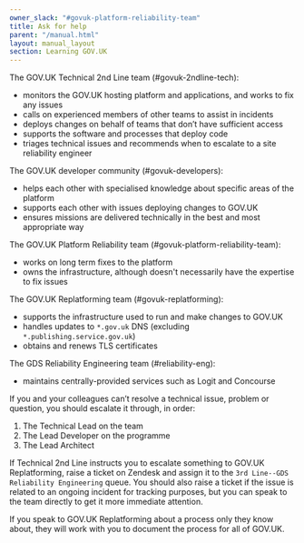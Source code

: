 ```yaml
---
owner_slack: "#govuk-platform-reliability-team"
title: Ask for help
parent: "/manual.html"
layout: manual_layout
section: Learning GOV.UK
---
```


The GOV.UK Technical 2nd Line team (#govuk-2ndline-tech):

- monitors the GOV.UK hosting platform and applications, and works to fix any issues
- calls on experienced members of other teams to assist in incidents
- deploys changes on behalf of teams that don’t have sufficient access
- supports the software and processes that deploy code
- triages technical issues and recommends when to escalate to a site reliability engineer

The GOV.UK developer community (#govuk-developers):

- helps each other with specialised knowledge about specific areas of the platform
- supports each other with issues deploying changes to GOV.UK
- ensures missions are delivered technically in the best and most appropriate way

The GOV.UK Platform Reliability team (#govuk-platform-reliability-team):

- works on long term fixes to the platform
- owns the infrastructure, although doesn't necessarily have the expertise to fix issues

The GOV.UK Replatforming team (#govuk-replatforming):

- supports the infrastructure used to run and make changes to GOV.UK
- handles updates to `*.gov.uk` DNS (excluding `*.publishing.service.gov.uk`)
- obtains and renews TLS certificates

The GDS Reliability Engineering team (#reliability-eng):

- maintains centrally-provided services such as Logit and Concourse

If you and your colleagues can’t resolve a technical issue, problem or question, you should escalate it through, in order:

1. The Technical Lead on the team
2. The Lead Developer on the programme
3. The Lead Architect

If Technical 2nd Line instructs you to escalate something to GOV.UK Replatforming, raise a ticket on Zendesk and assign it to the `3rd Line--GDS Reliability Engineering` queue. You should also raise a ticket if the issue is related to an ongoing incident for tracking purposes, but you can speak to the team directly to get it more immediate attention.

If you speak to GOV.UK Replatforming about a process only they know about, they will work with you to document the process for all of GOV.UK.
